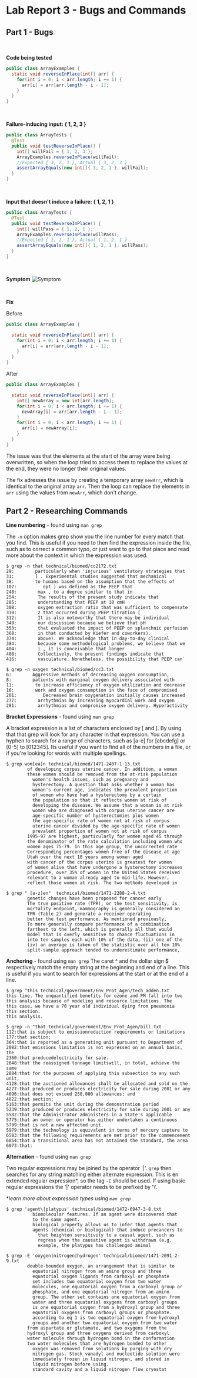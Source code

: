 # Lab Report 3 - Bugs and Commands

## Part 1 - Bugs

<br>  

**Code being tested**
```java
public class ArrayExamples {
  static void reverseInPlace(int[] arr) {
    for(int i = 0; i < arr.length; i += 1) {
      arr[i] = arr[arr.length - i - 1];
    }
  }
}
```

<br>

**Failure-inducing input: { 1, 2, 3 }**
```java
public class ArrayTests {
  @Test 
  public void testReverseInPlace() {
    int[] willFail = { 1, 2, 3 }; 
    ArrayExamples.reverseInPlace(willFail);
    //Expected { 3, 2, 1 }, Actual { 3, 2, 3 }
    assertArrayEquals(new int[]{ 3, 2, 1 }, willFail); 
  }
}
```

 <br>

**Input that doesn't induce a failure: { 1, 2, 1 }**
```java
public class ArrayTests {
  @Test 
  public void testReverseInPlace() {
    int[] willPass = { 1, 2, 1 }; 
    ArrayExamples.reverseInPlace(willPass);
    //Expected { 1, 2, 1 }, Actual { 1, 2, 1 }
    assertArrayEquals(new int[]{ 1, 2, 1 }, willPass); 
  }
}
```

 <br>

**Symptom**
![Symptom](https://github.com/davidluzfontes/cse15l-lab-reports/assets/149021334/3792d2c5-15f0-4321-8168-a70c3f1515a4)

 <br>

**Fix**

Before
```java
public class ArrayExamples {

  static void reverseInPlace(int[] arr) {
    for(int i = 0; i < arr.length; i += 1) {
      arr[i] = arr[arr.length - i - 1];
    }
  }
}
```

After
```java
public class ArrayExamples {

  static void reverseInPlace(int[] arr) {
    int[] newArray = new int[arr.length];
    for(int i = 0; i < arr.length; i += 1) {
      newArray[i] = arr[arr.length - i - 1];
    }
    for(int i = 0; i < arr.length; i += 1) {
      arr[i] = newArray[i];
    }
  }
}
```

The issue was that the elements at the start of the array were being overwritten,
so when the loop tried to access them to replace the values at the end, they were no
longer their original values.

The fix adresses the issue by creating a temporary array `newArr`, which is identical to the original
array `arr`. Then the loop can replace the elements in `arr` using the values from `newArr`, which don't change.


## Part 2 - Researching Commands


**Line numbering** - found using `man grep`

The `-n` option makes grep show you the line number for every match that you find. This is useful if you need to then find the expression inside the file, such as to correct a common typo, or just want to go to 
that place and read more about the context in which the expression was used.
```
$ grep -n that technical/biomed/cc2172.txt
29:        particularly when 'injurious' ventilatory strategies that
31:        ] . Experimental studies suggested that mechanical
38:        to humans based on the assumption that the effects of
107:          opt ) was defined as the PEEP that
248:        max , to a degree similar to that in
254:        The results of the present study indicate that
285:        understanding that PEEP at 10 cmH
308:        oxygen extraction ratio that was sufficient to compensate
310:        2 that occurred during PEEP titration [
312:        It is also noteworthy that there may be individual
349:        our discussion because we believe that pH
353:        that evaluated the impact of PEEP on splanchnic perfusion
368:        in that conducted by Kiefer and coworkers).
374:        above). We acknowledge that in day-to-day clinical
384:        because some methodological problems, we believe that we
404:        i , it is conceivable that longer
408:        Collectively, the present findings indicate that
416:        vasculature. Nonetheless, the possibility that PEEP can`
```

```
$ grep -n oxygen technical/biomed/cc3.txt
6:        Aggressive methods of decreasing oxygen consumption,
8:        patients with marginal oxygen delivery associated with
11:        to increase efficiency of oxygen utilization and decrease
16:        work and oxygen consumption in the face of compromised
201:          Decreased brain oxygenation initially causes increased
277:        arrhythmias by increasing myocardial work and oxygen
281:        arrhythmias and compromise oxygen delivery. Hyperactivity
```


**Bracket Expressions** - found using `man grep`

A bracket expression is a list of characters enclosed by [   and   ]. By using that that
grep will look for any character in that expression. You can use a hyphen to search for a range of
characters, such as [a-e] for [abcdefg] or [0-5] to [012345]. Its useful if you want to find all of the
numbers in a file, or if you're looking for words with multiple spellings.

```
$ grep wom[ea]n technical/biomed/1471-2407-1-13.txt
        of developing corpus uterine cancer. In addition, a woman
        these women should be removed from the at-risk population
          women's health issues, such as pregnancy and
          hysterectomy. A question that asks whether a woman has
          woman's current age, indicates the prevalent proportion
          of women who have had a hysterectomy by a certain
          the population so that it reflects women at risk of
          developing the disease. We assume that a woman is at risk
          women who are diagnosed with corpus uterine cancer are
          age-specific number of hysterectomies plus women
          the age-specific rate of women not at risk of corpus
          uterine cancer divided by the age-specific rate of women
          prevalent proportion of women not at risk of corpus
        1995-97 are highest, particularly for women aged 45 through
        the denominator of the rate calculation including women who
        women ages 75-79. In this age group, the uncorrected rate
        Corresponding percentages women free of the disease at age
        Utah over the next 10 years among women aged
        with cancer of the corpus uterine is greatest for women
        of women alive that have undergone a hysterectomy increases
        procedure, over 35% of women in the United States received
        relevant to a woman already aged to mid-life. However,
        reflect those women at risk. The two methods developed in
```

```
$ grep " [a-z]en"  technical/biomed/1471-2288-2-4.txt
        genetic changes have been proposed for cancer early
        The true positive rate (TPR), or the test sensitivity, is
        mortality endpoint, mammography is generally considered an
        TPR (Table 2) and generate a receiver-operating
        better the test performance. As mentioned previously,
        To more generally compare performance of a combination
        farthest to the left, which is generally all that would
        model that is overly sensitive to chance fluctuations in
        into ten samples each with 10% of the data, (ii) one of the
        (iv) an average is taken of the statistic over all ten 10%
        split-sample approach tended to underestimate performance,
```

**Anchoring** - found using `man grep` 
The caret ^ and the dollar sign $ respectively match the empty string at the beginning and end of a line. This is useful if you want to search for expressions at the start or at the end of a line.


```
$ grep ^this technical/government/Env_Prot_Agen/tech_adden.txt
this time. The unquantified benefits for ozone and PM fall into two
this analysis because of modeling and resource limitations. The
this case, we have a 70 year old individual dying from pneumonia
this section.
this analysis.
```

```
$ grep -n ^that technical/government/Env_Prot_Agen/bill.txt
112:that is subject to emissionreduction requirements or limitations
177:that section;
364:that is reported as a generating unit pursuant to Department of
2082:that emissions limitation is not expressed on an annual basis, the
2360:that producedelectricity for sale.
2648:that the reassigned tonnage limitswill, in total, achieve the same
2884:that for the purposes of applying this subsection to any such unit,
4128:that the auctioned allowances shall be allocated and sold on the
4277:that produced or produces electricity for sale during 2001 or any
4696:that does not exceed 250,000 allowances; and
4822:that section;
5163:that permits the unit during the demonstration period
5239:that produced or produces electricity for sale during 2001 or any
5582:that the Administrator administers in a State's applicable
5775:that an owner or operator has either undertaken a continuous
5799:that is not a new affected unit.
5979:that the technology is equivalent in terms of mercury capture to
6583:that the following requirements are met prior to the commencement
6854:that a transitional area has not attained the standard, the area
6973:that: 
```

**Alternation** - found using `man grep`

Two regular expressions may be joined by the operator '\|'. `grep` then searches for any string matching either alternate expression. This is en extended regular expression*, so the tag `-E` should be used. If using basic regular expressions the '\|' operator needs to be prefixed by '\\'. 

**learn more about expression types using `man grep`*


```
$ grep 'agent\|platypus' technical/biomed/1472-6947-3-8.txt
          biomolecular features. If an agent were discovered that
          to the same agent.
          biological property allows us to infer that agents that
          agents (chemical or biological) that induce precancers to
            that heighten sensitivity to a causal agent, such as
            regress when the causative agent is withdrawn (e.g.
            example, the platypus has challenged animal
```

```
$ grep -E 'oxygen|nitrogen|hydrogen' technical/biomed/1471-2091-2-9.txt
        double-bounded oxygen, an arrangement that is similar to
          equatorial nitrogen from an amino group and three
          equatorial oxygen ligands from carboxyl or phosphate
          set includes two equatorial oxygen from two water
          molecules, one equatorial oxygen from a carboxyl group or
          phosphate, and one equatorial nitrogen from an amino
          group. The other set contains one equatorial oxygen from
          water and three equatorial oxygens from carboxyl groups
          is one equatorial oxygen from a hydroxyl group and three
          equatorial oxygens from carboxyl groups or phosphate.
          according to eq 1 is two equatorial oxygen from hydroxyl
          groups and another two equatorial oxygen from two water
        from aspartate or glutamate, and two oxygens from the
        hydroxyl group and three oxygens derived from carboxyl
        water molecule through hydrogen bond in the conformation
        two water molecules that are hydrogen bonded to other
          oxygen was removed from solutions by purging with dry
          nitrogen gas. Stock vanadyl and nucleotide solution were
          immediately frozen in liquid nitrogen, and stored in
          liquid nitrogen before using.
          standard cavity and a liquid nitrogen flow cryostat
```

